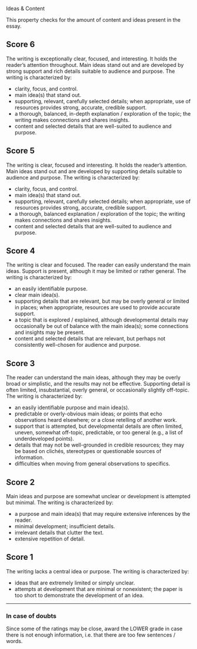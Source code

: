 Ideas & Content

This property checks for the amount of content and ideas present in the essay.

## **Score 6**
The writing is exceptionally clear, focused, and interesting. It holds the reader’s attention throughout. Main ideas stand out and are developed by strong support and rich details suitable to audience and purpose. The writing is characterized by:
- clarity, focus, and control.
- main idea(s) that stand out.
- supporting, relevant, carefully selected details; when appropriate, use of resources provides strong, accurate, credible support.
- a thorough, balanced, in-depth explanation / exploration of the topic; the writing makes connections and shares insights.
- content and selected details that are well-suited to audience and purpose.

## **Score 5**
The writing is clear, focused and interesting. It holds the reader’s attention. Main ideas stand out and are developed by supporting details suitable to audience and purpose. The writing is characterized by:
- clarity, focus, and control.
- main idea(s) that stand out.
- supporting, relevant, carefully selected details; when appropriate, use of resources provides strong, accurate, credible support.
- a thorough, balanced explanation / exploration of the topic; the writing makes connections and shares insights.
- content and selected details that are well-suited to audience and purpose.

## **Score 4**
The writing is clear and focused. The reader can easily understand the main ideas. Support is present, although it may be limited or rather general. The writing is characterized by:
- an easily identifiable purpose.
- clear main idea(s).
- supporting details that are relevant, but may be overly general or limited in places; when appropriate, resources are used to provide accurate support.
- a topic that is explored / explained, although developmental details may occasionally be out of balance with the main idea(s); some connections and insights may be present.
- content and selected details that are relevant, but perhaps not consistently well-chosen for audience and purpose.

## **Score 3**
The reader can understand the main ideas, although they may be overly broad or simplistic, and the results may not be effective. Supporting detail is often limited, insubstantial, overly general, or occasionally slightly off-topic. The writing is characterized by:
- an easily identifiable purpose and main idea(s).
- predictable or overly-obvious main ideas; or points that echo observations heard elsewhere; or a close retelling of another work.
- support that is attempted, but developmental details are often limited, uneven, somewhat off-topic, predictable, or too general (e.g., a list of underdeveloped points).
- details that may not be well-grounded in credible resources; they may be based on clichés, stereotypes or questionable sources of information.
- difficulties when moving from general observations to specifics.

## **Score 2**
Main ideas and purpose are somewhat unclear or development is attempted but minimal. The writing is characterized by:
- a purpose and main idea(s) that may require extensive inferences by the reader.
- minimal development; insufficient details.
- irrelevant details that clutter the text.
- extensive repetition of detail.

## **Score 1**
The writing lacks a central idea or purpose. The writing is characterized by:
- ideas that are extremely limited or simply unclear.
- attempts at development that are minimal or nonexistent; the paper is too short to demonstrate the development of an idea.

---

### In case of doubts
Since some of the ratings may be close, award the LOWER grade in case there is not enough information, i.e. that there are too few sentences / words.
